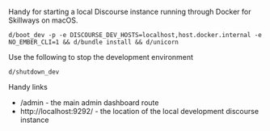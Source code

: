 Handy for starting a local Discourse instance running through Docker for Skillways on macOS.

```
d/boot_dev -p -e DISCOURSE_DEV_HOSTS=localhost,host.docker.internal -e NO_EMBER_CLI=1 && d/bundle install && d/unicorn
```

Use the following to stop the development environment

```
d/shutdown_dev
```

Handy links

- /admin - the main admin dashboard route
- http://localhost:9292/ - the location of the local development discourse instance
